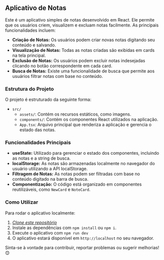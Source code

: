 ## Aplicativo de Notas

Este é um aplicativo simples de notas desenvolvido em React. Ele permite que os usuários criem, visualizem e excluam notas facilmente. As principais funcionalidades incluem:

- **Criação de Notas:** Os usuários podem criar novas notas digitando seu conteúdo e salvando.
- **Visualização de Notas:** Todas as notas criadas são exibidas em cards na tela principal.
- **Exclusão de Notas:** Os usuários podem excluir notas indesejadas clicando no botão correspondente em cada card.
- **Busca de Notas:** Existe uma funcionalidade de busca que permite aos usuários filtrar notas com base no conteúdo.

### Estrutura do Projeto

O projeto é estruturado da seguinte forma:

- `src/`
  - `assets/`: Contém os recursos estáticos, como imagens.
  - `components/`: Contém os componentes React utilizados na aplicação.
  - `App.tsx`: Arquivo principal que renderiza a aplicação e gerencia o estado das notas.

### Funcionalidades Principais

- **useState:** Utilizado para gerenciar o estado dos componentes, incluindo as notas e a string de busca.
- **localStorage:** As notas são armazenadas localmente no navegador do usuário utilizando a API localStorage.
- **Filtragem de Notas:** As notas podem ser filtradas com base no conteúdo digitado na barra de busca.
- **Componentização:** O código está organizado em componentes reutilizáveis, como `NewCard` e `NoteCard`.

### Como Utilizar

Para rodar o aplicativo localmente:

1. [*Clone este repositório*](https://github.com/ViniciusMirtilo/NlW_Project_Note.git)
2. Instale as dependências com `npm install` ou `npm i`.
3. Execute o aplicativo com `npm run dev`
4. O aplicativo estará disponível em `http://localhost` no seu navegador.

Sinta-se à vontade para contribuir, reportar problemas ou sugerir melhorias! 😊
